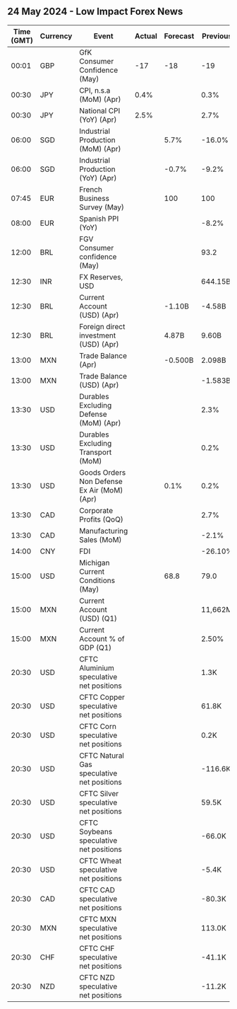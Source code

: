 ## 24 May 2024 - Low Impact Forex News

| Time (GMT) | Currency | Event | Actual | Forecast | Previous |
|------|----------|-------|--------|----------|----------|
| 00:01 | GBP | GfK Consumer Confidence (May) | -17 | -18 | -19 |
| 00:30 | JPY | CPI, n.s.a (MoM) (Apr) | 0.4% |  | 0.3% |
| 00:30 | JPY | National CPI (YoY) (Apr) | 2.5% |  | 2.7% |
| 06:00 | SGD | Industrial Production (MoM) (Apr) |  | 5.7% | -16.0% |
| 06:00 | SGD | Industrial Production (YoY) (Apr) |  | -0.7% | -9.2% |
| 07:45 | EUR | French Business Survey (May) |  | 100 | 100 |
| 08:00 | EUR | Spanish PPI (YoY) |  |  | -8.2% |
| 12:00 | BRL | FGV Consumer confidence (May) |  |  | 93.2 |
| 12:30 | INR | FX Reserves, USD |  |  | 644.15B |
| 12:30 | BRL | Current Account (USD) (Apr) |  | -1.10B | -4.58B |
| 12:30 | BRL | Foreign direct investment (USD) (Apr) |  | 4.87B | 9.60B |
| 13:00 | MXN | Trade Balance (Apr) |  | -0.500B | 2.098B |
| 13:00 | MXN | Trade Balance (USD) (Apr) |  |  | -1.583B |
| 13:30 | USD | Durables Excluding Defense (MoM) (Apr) |  |  | 2.3% |
| 13:30 | USD | Durables Excluding Transport (MoM) |  |  | 0.2% |
| 13:30 | USD | Goods Orders Non Defense Ex Air (MoM) (Apr) |  | 0.1% | 0.2% |
| 13:30 | CAD | Corporate Profits (QoQ) |  |  | 2.7% |
| 13:30 | CAD | Manufacturing Sales (MoM) |  |  | -2.1% |
| 14:00 | CNY | FDI |  |  | -26.10% |
| 15:00 | USD | Michigan Current Conditions (May) |  | 68.8 | 79.0 |
| 15:00 | MXN | Current Account (USD) (Q1) |  |  | 11,662M |
| 15:00 | MXN | Current Account % of GDP (Q1) |  |  | 2.50% |
| 20:30 | USD | CFTC Aluminium speculative net positions |  |  | 1.3K |
| 20:30 | USD | CFTC Copper speculative net positions |  |  | 61.8K |
| 20:30 | USD | CFTC Corn speculative net positions |  |  | 0.2K |
| 20:30 | USD | CFTC Natural Gas speculative net positions |  |  | -116.6K |
| 20:30 | USD | CFTC Silver speculative net positions |  |  | 59.5K |
| 20:30 | USD | CFTC Soybeans speculative net positions |  |  | -66.0K |
| 20:30 | USD | CFTC Wheat speculative net positions |  |  | -5.4K |
| 20:30 | CAD | CFTC CAD speculative net positions |  |  | -80.3K |
| 20:30 | MXN | CFTC MXN speculative net positions |  |  | 113.0K |
| 20:30 | CHF | CFTC CHF speculative net positions |  |  | -41.1K |
| 20:30 | NZD | CFTC NZD speculative net positions |  |  | -11.2K |

